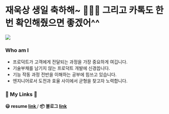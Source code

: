 # 재욱상 생일 축하해~ 🥳🥳🥳 그리고 카톡도 한번 확인해줬으면 좋겠어^^


<a href="https://github.com/ppamppamman">
  <img src="https://capsule-render.vercel.app/api?type=waving&color=auto&height=250&section=header&text=빰빰&fontSize=70&fontAlignY=30&fontAlign=85&desc=Lovin'%20in%20JavaScript🙂%20%Interested%20in%20React.js,%20Three.js,%20TypeScript🙃&descAlign=40" />
</a>

### **Who am I**

- 프로덕트가 고객에게 전달되는 과정을 가장 중요하게 여깁니다.
- 기술부채를 남기지 않는 프로덕트 개발에 신경씁니다.
- 기능 작동 과정 전반을 이해하는 공부에 힘쓰고 있습니다.
- 엔지니어로서 도전과 효율 사이에서 균형을 찾고자 노력합니다.

<h3> 🚀   My Links 🚀  </h3>
<b> 😃 resume <a href="http://resume.ppamppam.me/" target="_blank"> link </a></b> / <b> 📦 블로그 <a href="https://ppamppamman.github.io/" target="_blank"> link </a></b>
